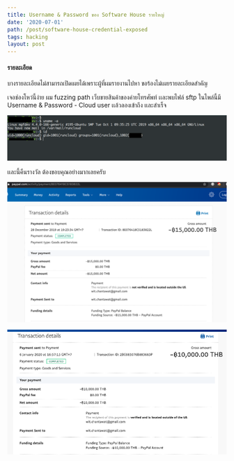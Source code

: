 ```yaml
---
title: Username & Password ของ Software House รายใหญ่
date: '2020-07-01'
path: /post/software-house-credential-exposed
tags: hacking
layout: post
---
```


#### รายละเอียด

บางรายละเอียดไม่สามารถเปิดเผยได้เพราะผู้ที่ผมรายงานไปหา ขอร้องไม่เผยรายละเอียดสำคัญ

เจอช่องโหว่นี้ง่าย ผม fuzzing path เว็บขายสินค้าของค่ายโทรศัพท์ เเละพบไฟล์ sftp ในไพล์นี้มี Username & Password - Cloud user เเล้วลองเข้าถึง เเละสำเร็จ

![Access to server](./access_server_success.png)

เเละนี้คืนรางวัล ต้องขอบคุณอย่างมากเลยครับ

![Attachment one](./Attachment.png)

![Attachment two](./Attachment-w.png)
